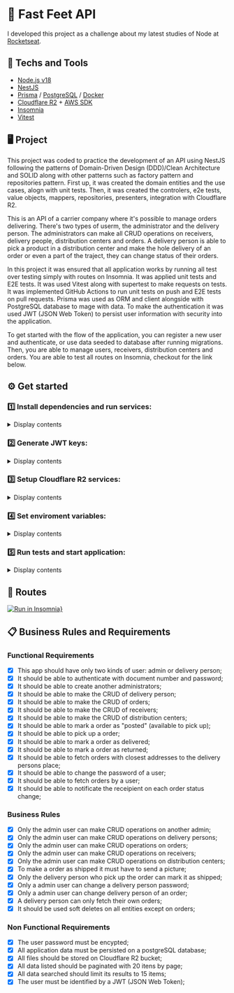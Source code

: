 # 🚚 Fast Feet API
I developed this project as a challenge about my latest studies of Node at [Rocketseat](https://www.rocketseat.com.br).

## 🚀 Techs and Tools
- [Node.js v18](https://nodejs.org/)
- [NestJS](https://nestjs.com/)
- [Prisma](https://www.prisma.io) / [PostgreSQL](https://www.postgresql.org/)  / [Docker](https://www.docker.com/)
- [Cloudflare R2](https://www.cloudflare.com/pt-br/) + [AWS SDK](https://github.com/aws/aws-sdk-js-v3)
- [Insomnia](https://insomnia.rest/)
- [Vitest](https://vitest.dev/)

## 🖥️ Project
This project was coded to practice the development of an API using NestJS following the patterns of Domain-Driven Design (DDD)/Clean Architecture and SOLID along with other patterns such as factory pattern and repositories pattern. First up, it was created the domain entities and the use cases, alogn with unit tests. Then, it was created the controlers, e2e tests, value objects, mappers, repositories, presenters, integration with Cloudflare R2.

This is an API of a carrier company where it's possible to manage orders delivering. There's two types of userm, the administrator and the delivery person. The administrators can make all CRUD operations on receivers, delivery people, distribution centers and orders. A delivery person is able to pick a product in a distribution center and make the hole delivery of an order or even a part of the traject, they can change status of their orders.

In this project it was ensured that all application works by running all test over testing simply with routes on Insomnia. It was applied unit tests and E2E tests. It was used Vitest along with supertest to make requests on tests. It was implemented GitHub Actions to run unit tests on push and E2E tests on pull requests. Prisma was used as ORM and client alongside with PostgreSQL database to mage with data. To make the authentication it was used JWT (JSON Web Token) to persist user information with security into the application.

To get started with the flow of the application, you can register a new user and authenticate, or use data seeded to database after running migrations. Then, you are able to manage users, receivers, distribution centers and orders. You are able to test all routes on Insomnia, checkout for the link below.

## ⚙️ Get started

### 1️⃣ Install dependencies and run services:
<details>
<summary>Display contents</summary>
	
```shell
npm i
docker compose up -d
npx prisma migrate dev # seeds will run along
npx prisma studio # check on data created
```
</details>

### 2️⃣ Generate JWT keys:
<details>
<summary>Display contents</summary>
	
```shell
# Generate RSA256 secret and public keys: (Requires OpenSSL installed)
openssl genpkey -algorithm RSA -out private_key.pem -pkeyopt rsa_keygen_bits:2048
openssl rsa -pubout -in private_key.pem -out public_key.pem

# Convert keys to Base64: (MacOS/Linux)
base64 -i private_key.pem -o private_key.txt
base64 -i public_key.pem -o public_key.txt
```

> [!TIP]
> **Use ChatGPT:**<br />
> 1) Private and public keys: "How to generate RS256 private and public keys on [YOUR OS]"<br />
> 2) Convert generated keys to base64: "How to convert file contents to base64 on [YOUR OS]"

</details>

### 3️⃣ Setup Cloudflare R2 services:
<details>
<summary>Display contents</summary>
	
It's need to create two Cloudflare R2 buckets, one for development and another for tests.
</details>

### 4️⃣ Set enviroment variables:
<details>
<summary>Display contents</summary>
	
Generate .env files for development and test. Then, set them up with Postgres database, JWT tokens and Cloudflare keys:

```shell
cp .env.example .env
cp .env.test.example .env.test
```
</details>

### 5️⃣ Run tests and start application:
<details>
<summary>Display contents</summary>
	
```shell
npm run test
npm run test:e2e
npm run start:dev
```
</details>

## 🔗 Routes
[![Run in Insomnia}](https://insomnia.rest/images/run.svg)](https://insomnia.rest/run/?label=Ignite%20Node.js%3A%20GymPass%20API%0A&uri=https://raw.githubusercontent.com/rcrdk/fast-feet-api/main/insomnia.json)

## 📋 Business Rules and Requirements

### Functional Requirements

- [x] This app should have only two kinds of user: admin or delivery person;
- [x] It should be able to authenticate with document number and password;
- [x] It should be able to create another administrators;
- [x] It should be able to make the CRUD of delivery person;
- [x] It should be able to make the CRUD of orders;
- [x] It should be able to make the CRUD of receivers;
- [x] It should be able to make the CRUD of distribution centers;
- [x] It should be able to mark a order as "posted" (available to pick up);
- [x] It should be able to pick up a order;
- [x] It should be able to mark a order as delivered;
- [x] It should be able to mark a order as returned;
- [x] It should be able to fetch orders with closest addresses to the delivery persons place;
- [x] It should be able to change the password of a user;
- [x] It should be able to fetch orders by a user;
- [x] It should be able to notificate the receipient on each order status change;

### Business Rules

- [x] Only the admin user can make CRUD operations on another admin;
- [x] Only the admin user can make CRUD operations on delivery persons;
- [x] Only the admin user can make CRUD operations on orders;
- [x] Only the admin user can make CRUD operations on receivers;
- [x] Only the admin user can make CRUD operations on distribution centers;
- [x] To make a order as shipped it must have to send a picture;
- [x] Only the delivery person who pick up the order can mark it as shipped;
- [x] Only a admin user can change a delivery person password;
- [x] Only a admin user can change delivery person of an order;
- [x] A delivery person can only fetch their own orders;
- [x] It should be used soft deletes on all entities except on orders;

### Non Functional Requirements

- [x] The user password must be encypted;
- [x] All application data must be persisted on a postgreSQL database;
- [x] All files should be stored on Cloudflare R2 bucket;
- [x] All data listed should be paginated with 20 itens by page;
- [x] All data searched should limit its results to 15 items;
- [x] The user must be identified by a JWT (JSON Web Token);